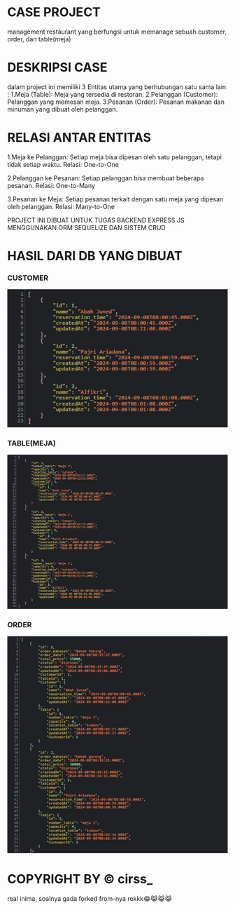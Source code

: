 # CASE PROJECT
management restaurant yang berfungsi untuk memanage sebuah customer, order, dan table(meja)

# DESKRIPSI CASE
dalam project ini memiliki 3 Entitas utama yang berhubungan satu sama lain :
1.Meja (Table): Meja yang tersedia di restoran.
2.Pelanggan (Customer): Pelanggan yang memesan meja.
3.Pesanan (Order): Pesanan makanan dan minuman yang dibuat oleh pelanggan.

# RELASI ANTAR ENTITAS
1.Meja ke Pelanggan: Setiap meja bisa dipesan oleh satu pelanggan, tetapi tidak setiap waktu.
    Relasi: One-to-One

2.Pelanggan ke Pesanan: Setiap pelanggan bisa membuat beberapa pesanan.
    Relasi: One-to-Many

3.Pesanan ke Meja: Setiap pesanan terkait dengan satu meja yang dipesan oleh pelanggan.
    Relasi: Many-to-One

PROJECT INI DIBUAT UNTUK TUGAS BACKEND EXPRESS JS MENGGUNAKAN ORM SEQUELIZE DAN SISTEM CRUD

# HASIL DARI DB YANG DIBUAT

### CUSTOMER
<img src="./img/db_customer.jpg">

### TABLE(MEJA)
<img src="./img/db_table.jpg">

### ORDER
<img src="./img/db_order.jpg">

# COPYRIGHT BY © cirss_
real inima, soalnya gada forked from-nya rekkk😂😹😹😹